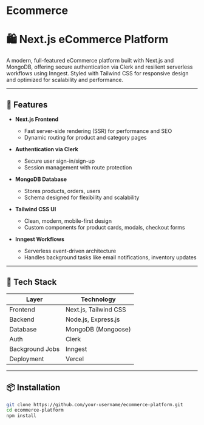 # Ecommerce
# 🛍️ Next.js eCommerce Platform

A modern, full-featured eCommerce platform built with Next.js and MongoDB, offering secure authentication via Clerk and resilient serverless workflows using Inngest. Styled with Tailwind CSS for responsive design and optimized for scalability and performance.

---

## 🚀 Features

- **Next.js Frontend**
  - Fast server-side rendering (SSR) for performance and SEO
  - Dynamic routing for product and category pages

- **Authentication via Clerk**
  - Secure user sign-in/sign-up
  - Session management with route protection

- **MongoDB Database**
  - Stores products, orders, users
  - Schema designed for flexibility and scalability

- **Tailwind CSS UI**
  - Clean, modern, mobile-first design
  - Custom components for product cards, modals, checkout forms

- **Inngest Workflows**
  - Serverless event-driven architecture
  - Handles background tasks like email notifications, inventory updates

---

## 🧰 Tech Stack

| Layer         | Technology          |
|--------------|---------------------|
| Frontend     | Next.js, Tailwind CSS |
| Backend      | Node.js, Express.js |
| Database     | MongoDB (Mongoose)  |
| Auth         | Clerk               |
| Background Jobs | Inngest          |
| Deployment   | Vercel              |

---

## 📦 Installation

```bash
git clone https://github.com/your-username/ecommerce-platform.git
cd ecommerce-platform
npm install

